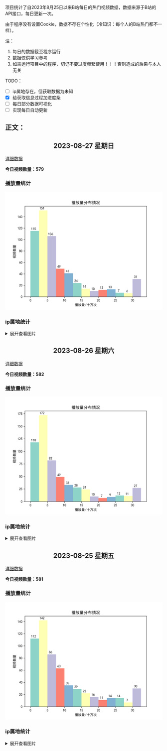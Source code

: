 项目统计了自2023年8月25日以来B站每日的热门视频数据，数据来源于B站的API接口，每日更新一次。

由于程序没有设置Cookie，数据不存在个性化（冷知识：每个人的B站热门都不一样）。

注：
1. 每日的数据截至程序运行
2. 数据仅供学习参考
3. 如需运行项目中的程序，切记不要过度频繁使用！！！否则造成的后果与本人无关

TODO：
- [ ] ip属地存在，但获取数据为未知
- [x] 给获取信息过程加进度条
- [ ] 每日部分数据可视化
- [ ] 实现每日自动更新

## 正文：
<h2 align=center>2023-08-27 星期日</h2>

[详细数据](dailyData/2023/08/27/detail.md)

**今日视频数量：579**
### 播放量统计
<p align="center">
    <img src="./dailyData/2023/08/27/views.png" alt="播放量统计">
</p>

### ip属地统计
<details>
<summary>展开查看图片</summary>
<p align="center">
    <img src="./dailyData/2023/08/27/ip.png" alt="ip属地统计">
</p>
</details>

<h2 align=center>2023-08-26 星期六</h2>

[详细数据](dailyData/2023/08/26/detail.md)

**今日视频数量：582**
### 播放量统计
<p align="center">
    <img src="./dailyData/2023/08/26/views.png" alt="播放量统计">
</p>

### ip属地统计
<details>
<summary>展开查看图片</summary>
<p align="center">
    <img src="./dailyData/2023/08/26/ip.png" alt="ip属地统计">
</p>
</details>

<h2 align=center>2023-08-25 星期五</h2>

[详细数据](dailyData/2023/08/25/detail.md)

**今日视频数量：581**
### 播放量统计
<p align="center">
    <img src="./dailyData/2023/08/25/views.png" alt="播放量统计">
</p>

### ip属地统计
<details>
<summary>展开查看图片</summary>
<p align="center">
    <img src="./dailyData/2023/08/25/ip.png" alt="ip属地统计">
</p>
</details>
